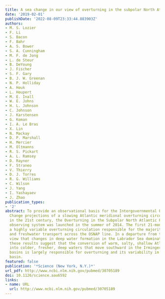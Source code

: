 ```yaml
---
title: A sea change in our view of overturning in the subpolar North Atlantic.
date: '2019-02-01'
publishDate: '2022-08-09T23:33:44.883903Z'
authors:
- M. S. Lozier
- F. Li
- S. Bacon
- F. Bahr
- A. S. Bower
- S. A. Cunningham
- M. F. de Jong
- L. de Steur
- B. DeYoung
- J. Fischer
- S. F. Gary
- B. J. W. Greenan
- N. P. Holliday
- A. Houk
- L. Houpert
- M. E. Inall
- W. E. Johns
- H. L. Johnson
- C. Johnson
- J. Karstensen
- G. Koman
- I. A. Le Bras
- X. Lin
- N. Mackay
- D. P. Marshall
- H. Mercier
- M. Oltmanns
- R. S. Pickart
- A. L. Ramsey
- D. Rayner
- F. Straneo
- V. Thierry
- D. J. Torres
- R. G. Williams
- C. Wilson
- J. Yang
- I. Yashayaev
- J. Zhao
publication_types:
- '2'
abstract: To provide an observational basis for the Intergovernmental Panel on Climate
  Change projections of a slowing Atlantic meridional overturning circulation (MOC)
  in the 21st century, the Overturning in the Subpolar North Atlantic Program (OSNAP)
  observing system was launched in the summer of 2014. The first 21-month record reveals
  a highly variable overturning circulation responsible for the majority of the heat
  and freshwater transport across the OSNAP line. In a departure from the prevailing
  view that changes in deep water formation in the Labrador Sea dominate MOC variability,
  these results suggest that the conversion of warm, salty, shallow Atlantic waters
  into colder, fresher, deep waters that move southward in the Irminger and Iceland
  basins is largely responsible for overturning and its variability in the subpolar
  basin.
featured: false
publication: '*Science (New York, N.Y.)*'
url_pdf: http://www.ncbi.nlm.nih.gov/pubmed/30705189
doi: 10.1126/science.aau6592
links:
- name: URL
  url: http://www.ncbi.nlm.nih.gov/pubmed/30705189
---
```


